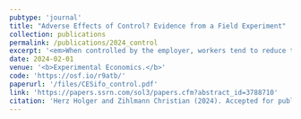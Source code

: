 ```yaml
---
pubtype: 'journal'
title: "Adverse Effects of Control? Evidence from a Field Experiment"
collection: publications
permalink: /publications/2024_control
excerpt: '<em>When controlled by the employer, workers tend to reduce their performance particularly on challenging and hard-to-solve tasks.</em>'
date: 2024-02-01
venue: '<b>Experimental Economics.</b>'
code: 'https://osf.io/r9atb/'
paperurl: '/files/CESifo_control.pdf'
link: 'https://papers.ssrn.com/sol3/papers.cfm?abstract_id=3788710'
citation: 'Herz Holger and Zihlmann Christian (2024). Accepted for publication in <b>Experimental Economics.</b>'
---
```

